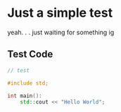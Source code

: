 # Just a simple test

yeah. . .
just waiting for something ig

## Test Code
```cpp
// test

#include std;

int main():
    std::cout << "Hello World";
```
